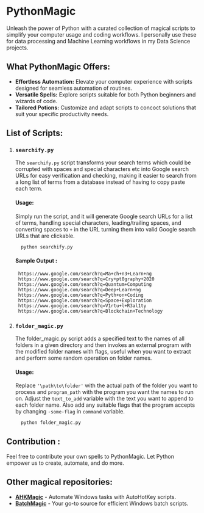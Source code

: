 # PythonMagic 

Unleash the power of Python with a curated collection of magical scripts to simplify your computer usage and coding workflows. I personally use these for data processing and Machine Learning workflows in my Data Science projects.

## What PythonMagic Offers:

- **Effortless Automation:** Elevate your computer experience with scripts designed for seamless automation of routines.
- **Versatile Spells:** Explore scripts suitable for both Python beginners and wizards of code.
- **Tailored Potions:** Customize and adapt scripts to concoct solutions that suit your specific productivity needs.

## List of Scripts:

1. ### `searchify.py`

   The `searchify.py` script transforms your search terms which could be corrupted with spaces and special characters etc into Google search URLs for easy verification and checking, making it easier to search from a long list of terms from a database instead of having to copy paste each term.

   #### Usage:

   Simply run the script, and it will generate Google search URLs for a list of terms, handling special characters, leading/trailing spaces, and converting spaces to `+` in the URL turning them into valid Google search URLs that are clickable.

   ```bash
     python searchify.py
   ```
   #### Sample Output :
   ```
    https://www.google.com/search?q=Ma+ch+n3+Learn+ng
    https://www.google.com/search?q=Cry+pt0graphy+2020
    https://www.google.com/search?q=Quantum+Computing
    https://www.google.com/search?q=Deep+Learn+ng
    https://www.google.com/search?q=Pyth+on+Coding
    https://www.google.com/search?q=Space+Exploration
    https://www.google.com/search?q=V1rtu+l+R3al1ty
    https://www.google.com/search?q=Blockchain+Technology

   ```

2. ### `folder_magic.py`

   The folder_magic.py script adds a specified text to the names of all folders in a given directory and then invokes an external program with the modified folder names with flags, useful when you want to extract and perform some random operation on folder names.

   #### Usage:

   Replace `'\path\to\folder'` with the actual path of the folder you want to process and `program_path` with the program you want the names to run on. Adjust the `text_to_add` variable with the text you want to append to each folder name. Also add any suitable flags that the program accepts by changing `-some-flag` in `command` variable. 

   ```bash
     python folder_magic.py
   ```
## Contribution :

Feel free to contribute your own spells to PythonMagic. Let Python empower us to create, automate, and do more.

## Other magical repositories:

- [**AHKMagic**](https://github.com/himanshuxd/AHKMagic) - Automate Windows tasks with AutoHotKey scripts.
- [**BatchMagic**](https://github.com/himanshuxd/BatchMagic) - Your go-to source for efficient Windows batch scripts.